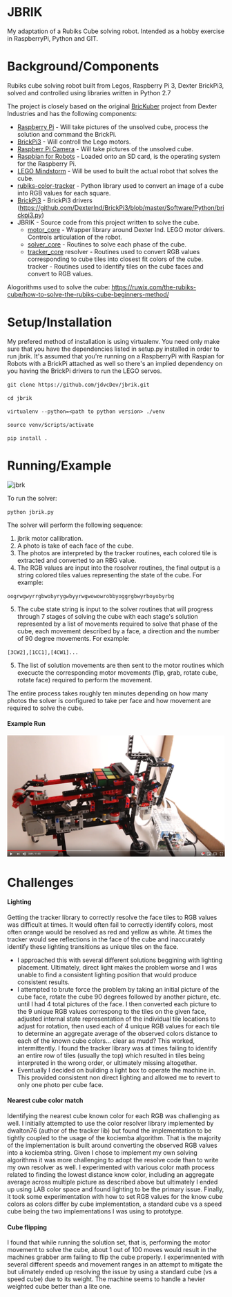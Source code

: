 # JBRIK 
My adaptation of a Rubiks Cube solving robot. Intended as a hobby exercise in RaspberryPi, Python and GIT.

# Background/Components
Rubiks cube solving robot built from Legos, Raspberry Pi 3, Dexter BrickPi3, solved and controlled using libraries written in Python 2.7

The project is closely based on the original [BricKuber](https://www.dexterindustries.com/projects/brickuber-project-raspberry-pi-rubiks-cube-solving-robot-project/) project from Dexter Industries and has the following components:

- [Raspberry Pi](https://shop.dexterindustries.com/raspberry-pi-3/) - Will take pictures of the unsolved cube, process the solution and command the BrickPi.
- [BrickPi3](https://shop.dexterindustries.com/shop/robots/brickpi/brickpi-advanced-for-raspberry-pi) - Will controll the Lego motors.
- [Raspberr Pi Camera](https://shop.dexterindustries.com/raspberry-pi-camera/) - Will take pictures of the unsolved cube.
- [Raspbian for Robots](https://www.dexterindustries.com/howto/install-raspbian-for-robots-image-on-an-sd-card/) - Loaded onto an SD card, is the operating system for the Raspberry Pi.
- [LEGO Mindstorm](https://www.amazon.com/LEGO-6029291-Mindstorms-EV3-31313/dp/B00CWER3XY/ref=as_li_ss_tl?s=toys-and-games&ie=UTF8&qid=1477461771&sr=1-1&keywords=lego+mindstorms+ev3+31313&linkCode=sl1&tag=dexteindus-20&linkId=548432ea1fb981e344e36e80fb09b3fa) - Will be used to built the actual robot that solves the cube.
- [rubiks-color-tracker](https://github.com/dwalton76/rubiks-cube-tracker) - Python library used to convert an image of a cube into RGB values for each square.
- [BrickPi3](https://github.com/DexterInd/BrickPi3/tree/master/Projects/BricKuber) - BrickPi3 drivers (https://github.com/DexterInd/BrickPi3/blob/master/Software/Python/brickpi3.py)
- JBRIK - Source code from this project written to solve the cube.
  - [motor_core](https://github.com/jdvcDev/jbrik/tree/dev/motor_core) - Wrapper library around Dexter Ind. LEGO motor drivers.  Controls articulation of the robot.
  - [solver_core](https://github.com/jdvcDev/jbrik/tree/dev/solver_core) - Routines to solve each phase of the cube.
  - [tracker_core](https://github.com/jdvcDev/jbrik/tree/dev/tracker_core)
    resolver - Routines used to convert RGB values corresponding to cube tiles into closest fit colors of the cube.
    tracker - Routines used to identify tiles on the cube faces and convert to RGB values.

Alogorithms used to solve the cube: https://ruwix.com/the-rubiks-cube/how-to-solve-the-rubiks-cube-beginners-method/

# Setup/Installation
My prefered method of installation is using virtualenv.  You need only make sure that you have the dependencies listed in setup.py installed in order to run jbrik.  It's assumed that you're running on a RaspberryPi with Raspian for Robots with a BrickPi attached as well so there's an implied dependency on you having the BrickPi drivers to run the LEGO servos.

`git clone https://github.com/jdvcDev/jbrik.git`

`cd jbrik`

`virtualenv --python=<path to python version> ./venv`

`source venv/Scripts/activate`

`pip install .`


# Running/Example
![jbrk](https://github.com/jdvcDev/jbrik/blob/dev/resource/_MG_6751.JPG)

To run the solver:

`python jbrik.py`

The solver will perform the following sequence:

1. jbrik motor callibration.
2. A photo is take of each face of the cube.
3. The photos are interpreted by the tracker routines, each colored tile is extracted and converted to an RBG value.
4. The RGB values are input into the rosolver routines, the final output is a string colored tiles values representing the state of the cube.  For example:

`oogrwgwyrrgbwobyrygwbyyrwgwowowrobbyoggrgbwyrboyobyrbg`

5. The cube state string is input to the solver routines that will progress through 7 stages of solving the cube with each stage's solution represented by a list of movements required to solve that phase of the cube, each movement described by a face, a direction and the number of 90 degree movements.  For example:

`[3CW2],[1CC1],[4CW1]...`

5. The list of solution movements are then sent to the motor routines which execucte the corresponding motor movements (flip, grab, rotate cube, rotate face) required to perform the movement.

The entire process takes roughly ten minutes depending on how many photos the solver is configured to take per face and how movement are required to solve the cube.

#### Example Run 
[![jbrik video](https://github.com/jdvcDev/jbrik/blob/dev/resource/solver_thumb.png)](https://www.youtube.com/watch?v=4Z060QUFvyM)


# Challenges
#### Lighting 
Getting the tracker library to correctly resolve the face tiles to RGB values was difficult at times.  It would often fail to correctly identify colors, most often orange would be resolved as red and yellow as white.  At times the tracker would see reflections in the face of the cube and inaccurately identify these lighting transitions as unique tiles on the face.   
- I approached this with several different solutions beggining with lighting placement.  Ultimately, direct light makes the problem worse and I was unable to find a consistent lighting position that would produce consistent results.  
- I attempted to brute force the problem by taking an initial picture of the cube face, rotate the cube 90 degrees followed by another picture, etc. until I had 4 total pictures of the face.  I then converted each picture to the 9 unique RGB values correspong to the tiles on the given face, adjusted internal state representation of the individual tile locations to adjust for rotation, then used each of 4 unique RGB values for each tile to determine an aggregate average of the observed colors distance to each of the known cube colors... clear as mudd?  This worked, intermittently.  I found the tracker library was at times failing to identify an entire row of tiles (usually the top) which resulted in tiles being interpreted in the wrong order, or ultimately missing altogether.
- Eventually I decided on building a light box to operate the machine in.  This provided consistent non direct lighting and allowed me to revert to only one photo per cube face.

#### Nearest cube color match
Identifying the nearest cube known color for each RGB was challenging as well.  I initially attempted to use the color resolver library implemented by dwalton76 (author of the tracker lib) but found the implementation to be tightly coupled to the usage of the kociemba algorithm.  That is the majority of the implementation is built around converting the observed RGB values into a kociemba string.  Given I chose to implement my own solving algorithms it was more challenging to adopt the resolve code than to write my own resolver as well.  I experimented with various color math process related to finding the lowest distance know color, including an aggregate average across multiple picture as described above but ultimately I ended up using LAB color space and found lighting to be the primary issue.  Finally, it took some experimentation with how to set RGB values for the know cube colors as colors differ by cube implementation, a standard cube vs a speed cube being the two implementations I was using to prototype.

#### Cube flipping
I found that while running the solution set, that is, performing the motor movement to solve the cube, about 1 out of 100 moves would result in the machines grabber arm failing to flip the cube properly.  I experimnented with several different speeds and movement ranges in an attempt to mitigate the but ulimately ended up resolving the issue by using a standard cube (vs a speed cube) due to its weight.  The machine seems to handle a hevier weighted cube better than a lite one.
